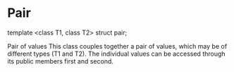 # Pair

template <class T1, class T2> struct pair;

Pair of values
This class couples together a pair of values, which may be of different types (T1 and T2). The individual values can be accessed through its public members first and second.